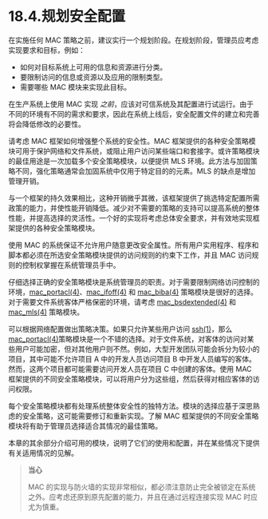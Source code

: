# 18.4.规划安全配置

在实施任何 MAC 策略之前，建议实行一个规划阶段。在规划阶段，管理员应考虑实现要求和目标，例如：

- 如何对目标系统上可用的信息和资源进行分类。
- 要限制访问的信息或资源以及应用的限制类型。
- 需要哪些 MAC 模块来实现此目标。

在生产系统上使用 MAC 实现 _之前_，应该对可信系统及其配置进行试运行。由于不同的环境有不同的需求和要求，因此在系统上线后，安全配置文件的建立和完善将会降低修改的必要性。

请考虑 MAC 框架如何增强整个系统的安全性。MAC 框架提供的各种安全策略模块可用于保护网络和文件系统，或阻止用户访问某些端口和套接字。或许策略模块的最佳用途是一次加载多个安全策略模块，以便提供 MLS 环境。此方法与加固策略不同，强化策略通常会加固系统中仅用于特定目的的元素。MLS 的缺点是增加管理开销。

与一个框架的持久效果相比，这种开销微乎其微，该框架提供了挑选特定配置所需政策的能力，并使性能开销降低。减少对不需要的策略的支持可以提高系统的整体性能，并提高选择的灵活性。一个好的实现将考虑总体安全要求，并有效地实现框架提供的各种安全策略模块。

使用 MAC 的系统保证不允许用户随意更改安全属性。所有用户实用程序、程序和脚本都必须在所选安全策略模块提供的访问规则的约束下工作，并且 MAC 访问规则的控制权掌握在系统管理员手中。

仔细选择正确的安全策略模块是系统管理员的职责。对于需要限制网络访问控制的环境，[mac_portacl(4)](https://www.freebsd.org/cgi/man.cgi?query=mac_portacl&sektion=4&format=html)、[mac_ifoff(4)](https://www.freebsd.org/cgi/man.cgi?query=mac_ifoff&sektion=4&format=html) 和 [mac_biba(4)](https://www.freebsd.org/cgi/man.cgi?query=mac_biba&sektion=4&format=html) 策略模块是很好的选择。对于需要文件系统客体严格保密的环境，请考虑 [mac_bsdextended(4)](https://www.freebsd.org/cgi/man.cgi?query=mac_bsdextended&sektion=4&format=html) 和 [mac_mls(4)](https://www.freebsd.org/cgi/man.cgi?query=mac_mls&sektion=4&format=html) 策略模块。

可以根据网络配置做出策略决策。如果只允许某些用户访问 [ssh(1)](https://www.freebsd.org/cgi/man.cgi?query=ssh&sektion=1&format=html)，那么 [mac_portacl(4)](https://www.freebsd.org/cgi/man.cgi?query=mac_portacl&sektion=4&format=html)策略模块是一个不错的选择。对于文件系统，对客体的访问对某些用户可能加密，但对其他用户则不然。例如，大型开发团队可能会拆分为较小的项目，其中可能不允许项目 A 中的开发人员访问项目 B 中开发人员编写的客体。然而，这两个项目都可能需要访问开发人员在项目 C 中创建的客体。使用 MAC 框架提供的不同安全策略模块，可以将用户分为这些组，然后获得对相应客体的访问权限。

每个安全策略模块都有处理系统整体安全性的独特方法。模块的选择应基于深思熟虑的安全策略，这可能需要修订和重新实现。了解 MAC 框架提供的不同安全策略模块将有助于管理员选择适合其情况的最佳策略。

本章的其余部分介绍可用的模块，说明了它们的使用和配置，并在某些情况下提供有关适用情况的见解。

> **当心**
>
> MAC 的实现与防火墙的实现非常相似，都必须注意防止完全被锁定在系统之外。应考虑还原到原先配置的能力，并且在通过远程连接实现 MAC 时应尤为慎重。
